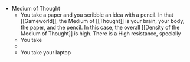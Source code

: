 - Medium of Thought
	- You take a paper and you scribble an idea with a pencil. In that [[Gameworld]], the Medium of [[Thought]] is your brain, your body, the paper, and the pencil. In this case, the overall [[Density of the Medium of Thought]] is high. There is a High resistance, specially
	- You take
	-
	- You take your laptop